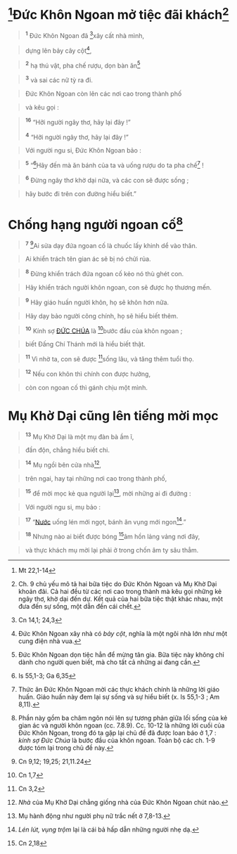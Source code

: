 # [^1*]Đức Khôn Ngoan mở tiệc đãi khách[^1]

> <sup><b>1</b></sup> Đức Khôn Ngoan đã [^2*]xây cất nhà mình,
>


> dựng lên bảy cây cột[^2],
>


> <sup><b>2</b></sup> hạ thú vật, pha chế rượu, dọn bàn ăn[^3]
>


> <sup><b>3</b></sup> và sai các nữ tỳ ra đi.
>


> Đức Khôn Ngoan còn lên các nơi cao trong thành phố
>


> và kêu gọi :
>


> <sup><b>16</b></sup> “Hỡi người ngây thơ, hãy lại đây !”
> 
> <sup><b>4</b></sup> “Hỡi người ngây thơ, hãy lại đây !”
>


> Với người ngu si, Đức Khôn Ngoan bảo :
>


> <sup><b>5</b></sup> “[^3*]Hãy đến mà ăn bánh của ta và uống rượu do ta pha chế[^4] !
>


> <sup><b>6</b></sup> Đừng ngây thơ khờ dại nữa, và các con sẽ được sống ;
>


> hãy bước đi trên con đường hiểu biết.”
>


# Chống hạng người ngoan cố[^5]

> <sup><b>7</b></sup> [^4*]Ai sửa dạy đứa ngoan cố là chuốc lấy khinh dể vào thân.
>


> Ai khiển trách tên gian ác sẽ bị nó chửi rủa.
>


> <sup><b>8</b></sup> Đừng khiển trách đứa ngoan cố kẻo nó thù ghét con.
>


> Hãy khiển trách người khôn ngoan, con sẽ được họ thương mến.
>


> <sup><b>9</b></sup> Hãy giáo huấn người khôn, họ sẽ khôn hơn nữa.
>


> Hãy dạy bảo người công chính, họ sẽ hiểu biết thêm.
>


> <sup><b>10</b></sup> Kính sợ [ĐỨC CHÚA]() là [^5*]bước đầu của khôn ngoan ;
>


> biết Đấng Chí Thánh mới là hiểu biết thật.
>


> <sup><b>11</b></sup> Vì nhờ ta, con sẽ được [^6*]sống lâu, và tăng thêm tuổi thọ.
>


> <sup><b>12</b></sup> Nếu con khôn thì chính con được hưởng,
>


> còn con ngoan cố thì gánh chịu một mình.
>


# Mụ Khờ Dại cũng lên tiếng mời mọc

> <sup><b>13</b></sup> Mụ Khờ Dại là một mụ đàn bà ầm ĩ,
>


> đần độn, chẳng hiểu biết chi.
>


> <sup><b>14</b></sup> Mụ ngồi bên cửa nhà[^6],
>


> trên ngai, hay tại những nơi cao trong thành phố,
>


> <sup><b>15</b></sup> để mời mọc kẻ qua người lại[^7], mời những ai đi đường :
>


> Với người ngu si, mụ bảo :
>


> <sup><b>17</b></sup> “[Nước]() uống lén mới ngọt, bánh ăn vụng mới ngon[^8].”
>


> <sup><b>18</b></sup> Nhưng nào ai biết được bóng [^7*]âm hồn lảng vảng nơi đây,
>


> và thực khách mụ mời lại phải ở trong chốn âm ty sâu thẳm.
>

[^1]: Ch. 9 chủ yếu mô tả hai bữa tiệc do Đức Khôn Ngoan và Mụ Khờ Dại khoản đãi. Cả hai đều từ các nơi cao trong thành mà kêu gọi những kẻ ngây thơ, khờ dại đến dự. Kết quả của hai bữa tiệc thật khác nhau, một đưa đến sự sống, một dẫn đến cái chết.
[^2]: Đức Khôn Ngoan xây nhà có *bảy cột*, nghĩa là một ngôi nhà lớn như một cung điện nhà vua.
[^3]: Đức Khôn Ngoan dọn tiệc hẳn để mừng tân gia. Bữa tiệc này không chỉ dành cho người quen biết, mà cho tất cả những ai đang cần.
[^4]: Thức ăn Đức Khôn Ngoan mời các thực khách chính là những lời giáo huấn. Giáo huấn này đem lại sự sống và sự hiểu biết (x. Is 55,1-3 ; Am 8,11).
[^5]: Phần này gồm ba châm ngôn nói lên sự tương phản giữa lối sống của kẻ gian ác và người khôn ngoan (cc. 7.8.9). Cc. 10-12 là những lời cuối của Đức Khôn Ngoan, trong đó ta gặp lại chủ đề đã được loan báo ở 1,7 : *kính sợ Đức Chúa* là bước đầu của khôn ngoan. Toàn bộ các ch. 1-9 được tóm lại trong chủ đề này.
[^6]: *Nhà* của Mụ Khờ Dại chẳng giống nhà của Đức Khôn Ngoan chút nào.
[^7]: Mụ hành động như người phụ nữ trắc nết ở 7,8-13.
[^8]: *Lén lút, vụng trộm* lại là cái bả hấp dẫn những người nhẹ dạ.
[^1*]: Mt 22,1-14
[^2*]: Cn 14,1; 24,3
[^3*]: Is 55,1-3; Ga 6,35
[^4*]: Cn 9,12; 19,25; 21,11.24
[^5*]: Cn 1,7
[^6*]: Cn 3,2
[^7*]: Cn 2,18